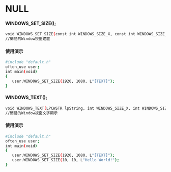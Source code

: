 # NULL
#### WINDOWS_SET_SIZE();
```bash
void WINDOWS_SET_SIZE(const int WINDOWS_SIZE_X, const int WINDOWS_SIZE_Y, LPCWSTR WINDOWS_NAME, HINSTANCE hInstance = NULL, HINSTANCE hPrevInstance = NULL, PWSTR pCmdLine = NULL, int nCmdShow = NULL, int flog = 1);
//簡易的Window視窗建置
```
#### 使用演示
```bash
#include "default.h"
often_use user;
int main(void)
{
   user.WINDOWS_SET_SIZE(1920, 1080, L"[TEXT]");
}
```
#### WINDOWS_TEXT();
```bash
void WINDOWS_TEXT(LPCWSTR lpString, int WINDOWS_SIZE_X, int WINDOWS_SIZE_Y, HWND hWnd = NULL);
//簡易的Window視窗文字顯示
```
#### 使用演示
```bash
#include "default.h"
often_use user;
int main(void)
{
   user.WINDOWS_SET_SIZE(1920, 1080, L"[TEXT]");
   user.WINDOWS_SET_SIZE(10, 10, L"Hello World!");
}
```
